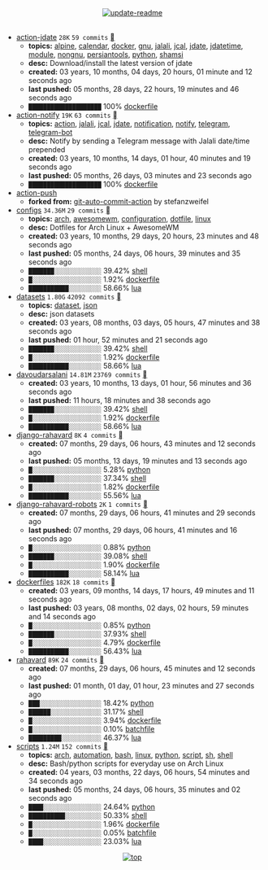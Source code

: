 <div align="center">
<a href="https://github.com/davoudarsalani/davoudarsalani/actions/workflows/update-readme.yml">
<img alt="update-readme" src="https://github.com/davoudarsalani/davoudarsalani/actions/workflows/update-readme.yml/badge.svg">
</a>
</div>
<div align="center">
</div>
<br>

* [action-jdate](https://github.com/davoudarsalani/action-jdate) `28K` `59 commits` [](https://api.github.com/repos/davoudarsalani/action-jdate/zipball)
	+ __topics:__ [alpine](https://github.com/topics/alpine), [calendar](https://github.com/topics/calendar), [docker](https://github.com/topics/docker), [gnu](https://github.com/topics/gnu), [jalali](https://github.com/topics/jalali), [jcal](https://github.com/topics/jcal), [jdate](https://github.com/topics/jdate), [jdatetime](https://github.com/topics/jdatetime), [module](https://github.com/topics/module), [nongnu](https://github.com/topics/nongnu), [persiantools](https://github.com/topics/persiantools), [python](https://github.com/topics/python), [shamsi](https://github.com/topics/shamsi)
	+ __desc:__ Download/install the latest version of jdate
	+ __created:__ 03 years, 10 months, 04 days, 20 hours, 01 minute and 12 seconds ago
	+ __last pushed:__ 05 months, 28 days, 22 hours, 19 minutes and 46 seconds ago
	+ `████████████████████`  100% [dockerfile](https://github.com/topics/dockerfile)
* [action-notify](https://github.com/davoudarsalani/action-notify) `19K` `63 commits` [](https://api.github.com/repos/davoudarsalani/action-notify/zipball)
	+ __topics:__ [action](https://github.com/topics/action), [jalali](https://github.com/topics/jalali), [jcal](https://github.com/topics/jcal), [jdate](https://github.com/topics/jdate), [notification](https://github.com/topics/notification), [notify](https://github.com/topics/notify), [telegram](https://github.com/topics/telegram), [telegram-bot](https://github.com/topics/telegram-bot)
	+ __desc:__ Notify by sending a Telegram message with Jalali date/time prepended
	+ __created:__ 03 years, 10 months, 14 days, 01 hour, 40 minutes and 19 seconds ago
	+ __last pushed:__ 05 months, 26 days, 03 minutes and 23 seconds ago
	+ `████████████████████`  100% [dockerfile](https://github.com/topics/dockerfile)
* [action-push](https://github.com/davoudarsalani/action-push)
	+ __forked from:__ [git-auto-commit-action](https://github.com/stefanzweifel/git-auto-commit-action) by stefanzweifel
* [configs](https://github.com/davoudarsalani/configs) `34.36M` `29 commits` [](https://api.github.com/repos/davoudarsalani/configs/zipball)
	+ __topics:__ [arch](https://github.com/topics/arch), [awesomewm](https://github.com/topics/awesomewm), [configuration](https://github.com/topics/configuration), [dotfile](https://github.com/topics/dotfile), [linux](https://github.com/topics/linux)
	+ __desc:__ Dotfiles for Arch Linux + AwesomeWM
	+ __created:__ 03 years, 10 months, 29 days, 20 hours, 23 minutes and 48 seconds ago
	+ __last pushed:__ 05 months, 24 days, 06 hours, 39 minutes and 35 seconds ago
	+ `███████░░░░░░░░░░░░░`  39.42% [shell](https://github.com/topics/shell)
	+ `█░░░░░░░░░░░░░░░░░░░`  1.92% [dockerfile](https://github.com/topics/dockerfile)
	+ `███████████░░░░░░░░░`  58.66% [lua](https://github.com/topics/lua)
* [datasets](https://github.com/davoudarsalani/datasets) `1.80G` `42092 commits` [](https://api.github.com/repos/davoudarsalani/datasets/zipball)
	+ __topics:__ [dataset](https://github.com/topics/dataset), [json](https://github.com/topics/json)
	+ __desc:__ json datasets
	+ __created:__ 03 years, 08 months, 03 days, 05 hours, 47 minutes and 38 seconds ago
	+ __last pushed:__ 01 hour, 52 minutes and 21 seconds ago
	+ `███████░░░░░░░░░░░░░`  39.42% [shell](https://github.com/topics/shell)
	+ `█░░░░░░░░░░░░░░░░░░░`  1.92% [dockerfile](https://github.com/topics/dockerfile)
	+ `███████████░░░░░░░░░`  58.66% [lua](https://github.com/topics/lua)
* [davoudarsalani](https://github.com/davoudarsalani/davoudarsalani) `14.81M` `23769 commits` [](https://api.github.com/repos/davoudarsalani/davoudarsalani/zipball)
	+ __created:__ 03 years, 10 months, 13 days, 01 hour, 56 minutes and 36 seconds ago
	+ __last pushed:__ 11 hours, 18 minutes and 38 seconds ago
	+ `███████░░░░░░░░░░░░░`  39.42% [shell](https://github.com/topics/shell)
	+ `█░░░░░░░░░░░░░░░░░░░`  1.92% [dockerfile](https://github.com/topics/dockerfile)
	+ `███████████░░░░░░░░░`  58.66% [lua](https://github.com/topics/lua)
* [django-rahavard](https://github.com/davoudarsalani/django-rahavard) `8K` `4 commits` [](https://api.github.com/repos/davoudarsalani/django-rahavard/zipball)
	+ __created:__ 07 months, 29 days, 06 hours, 43 minutes and 12 seconds ago
	+ __last pushed:__ 05 months, 13 days, 19 minutes and 13 seconds ago
	+ `█░░░░░░░░░░░░░░░░░░░`  5.28% [python](https://github.com/topics/python)
	+ `███████░░░░░░░░░░░░░`  37.34% [shell](https://github.com/topics/shell)
	+ `█░░░░░░░░░░░░░░░░░░░`  1.82% [dockerfile](https://github.com/topics/dockerfile)
	+ `███████████░░░░░░░░░`  55.56% [lua](https://github.com/topics/lua)
* [django-rahavard-robots](https://github.com/davoudarsalani/django-rahavard-robots) `2K` `1 commits` [](https://api.github.com/repos/davoudarsalani/django-rahavard-robots/zipball)
	+ __created:__ 07 months, 29 days, 06 hours, 41 minutes and 29 seconds ago
	+ __last pushed:__ 07 months, 29 days, 06 hours, 41 minutes and 16 seconds ago
	+ `█░░░░░░░░░░░░░░░░░░░`  0.88% [python](https://github.com/topics/python)
	+ `███████░░░░░░░░░░░░░`  39.08% [shell](https://github.com/topics/shell)
	+ `█░░░░░░░░░░░░░░░░░░░`  1.90% [dockerfile](https://github.com/topics/dockerfile)
	+ `███████████░░░░░░░░░`  58.14% [lua](https://github.com/topics/lua)
* [dockerfiles](https://github.com/davoudarsalani/dockerfiles) `182K` `18 commits` [](https://api.github.com/repos/davoudarsalani/dockerfiles/zipball)
	+ __created:__ 03 years, 09 months, 14 days, 17 hours, 49 minutes and 11 seconds ago
	+ __last pushed:__ 03 years, 08 months, 02 days, 02 hours, 59 minutes and 14 seconds ago
	+ `█░░░░░░░░░░░░░░░░░░░`  0.85% [python](https://github.com/topics/python)
	+ `███████░░░░░░░░░░░░░`  37.93% [shell](https://github.com/topics/shell)
	+ `█░░░░░░░░░░░░░░░░░░░`  4.79% [dockerfile](https://github.com/topics/dockerfile)
	+ `███████████░░░░░░░░░`  56.43% [lua](https://github.com/topics/lua)
* [rahavard](https://github.com/davoudarsalani/rahavard) `89K` `24 commits` [](https://api.github.com/repos/davoudarsalani/rahavard/zipball)
	+ __created:__ 07 months, 29 days, 06 hours, 45 minutes and 12 seconds ago
	+ __last pushed:__ 01 month, 01 day, 01 hour, 23 minutes and 27 seconds ago
	+ `███░░░░░░░░░░░░░░░░░`  18.42% [python](https://github.com/topics/python)
	+ `██████░░░░░░░░░░░░░░`  31.17% [shell](https://github.com/topics/shell)
	+ `█░░░░░░░░░░░░░░░░░░░`  3.94% [dockerfile](https://github.com/topics/dockerfile)
	+ `█░░░░░░░░░░░░░░░░░░░`  0.10% [batchfile](https://github.com/topics/batchfile)
	+ `█████████░░░░░░░░░░░`  46.37% [lua](https://github.com/topics/lua)
* [scripts](https://github.com/davoudarsalani/scripts) `1.24M` `152 commits` [](https://api.github.com/repos/davoudarsalani/scripts/zipball)
	+ __topics:__ [arch](https://github.com/topics/arch), [automation](https://github.com/topics/automation), [bash](https://github.com/topics/bash), [linux](https://github.com/topics/linux), [python](https://github.com/topics/python), [script](https://github.com/topics/script), [sh](https://github.com/topics/sh), [shell](https://github.com/topics/shell)
	+ __desc:__ Bash/python scripts for everyday use on Arch Linux
	+ __created:__ 04 years, 03 months, 22 days, 06 hours, 54 minutes and 34 seconds ago
	+ __last pushed:__ 05 months, 24 days, 06 hours, 35 minutes and 02 seconds ago
	+ `████░░░░░░░░░░░░░░░░`  24.64% [python](https://github.com/topics/python)
	+ `██████████░░░░░░░░░░`  50.33% [shell](https://github.com/topics/shell)
	+ `█░░░░░░░░░░░░░░░░░░░`  1.96% [dockerfile](https://github.com/topics/dockerfile)
	+ `█░░░░░░░░░░░░░░░░░░░`  0.05% [batchfile](https://github.com/topics/batchfile)
	+ `████░░░░░░░░░░░░░░░░`  23.03% [lua](https://github.com/topics/lua)
<div align="center">
<a href='https://github.com/davoudarsalani/davoudarsalani#readme'>
<img alt='top' src='https://img.shields.io/badge/TOP-grey'>
</a>
</div>
